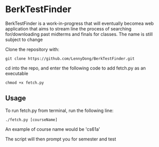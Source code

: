 # BerkTestFinder
BerkTestFinder is a work-in-progress that will eventually becomea web application that aims to stream line the process of searching for/downloading past midterms and finals for classes. The name is still subject to change

Clone the repository with:
```
git clone https://github.com/LennyDong/BerkTestFinder.git
```

cd into the repo, and enter the following code to add fetch.py as an executable
```
chmod +x fetch.py
```

## Usage
To run fetch.py from terminal, run the following line:
```
./fetch.py [courseName]
```
An example of course name would be 'cs61a'

The script will then prompt you for semester and test
